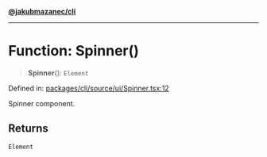 [**@jakubmazanec/cli**](../README.md)

---

# Function: Spinner()

> **Spinner**(): `Element`

Defined in:
[packages/cli/source/ui/Spinner.tsx:12](https://github.com/jakubmazanec/tools/blob/dccfe8e5cee218e88ff4db59e4bf460975897c58/packages/cli/source/ui/Spinner.tsx#L12)

Spinner component.

## Returns

`Element`
